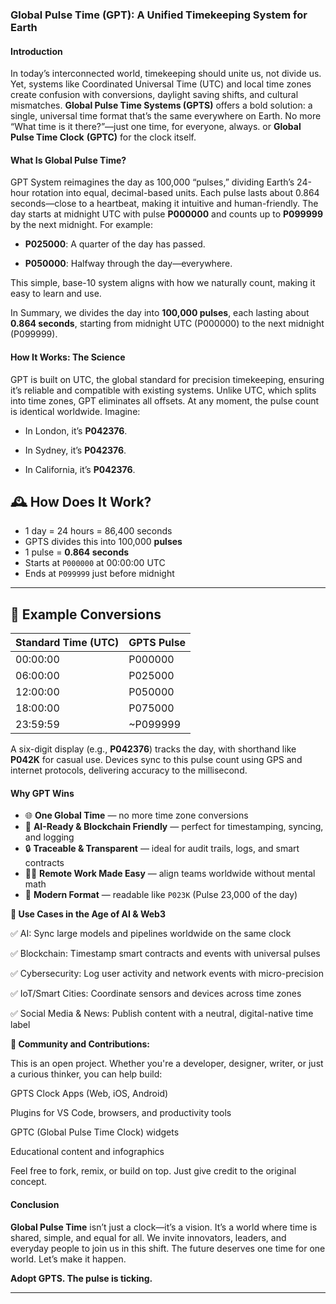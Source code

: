 

### Global Pulse Time (GPT): A Unified Timekeeping System for Earth

#### Introduction

In today’s interconnected world, timekeeping should unite us, not divide us. Yet, systems like Coordinated Universal Time (UTC) and local time zones create confusion with conversions, daylight saving shifts, and cultural mismatches. **Global Pulse Time Systems (GPTS)** offers a bold solution: a single, universal time format that’s the same everywhere on Earth. No more “What time is it there?”—just one time, for everyone, always. or **Global Pulse Time Clock** **(GPTC)** for the clock itself. 

#### What Is Global Pulse Time?

GPT System reimagines the day as 100,000 “pulses,” dividing Earth’s 24-hour rotation into equal, decimal-based units. Each pulse lasts about 0.864 seconds—close to a heartbeat, making it intuitive and human-friendly. The day starts at midnight UTC with pulse **P000000** and counts up to **P099999** by the next midnight. For example:

- **P025000**: A quarter of the day has passed.
    
- **P050000**: Halfway through the day—everywhere.
    

This simple, base-10 system aligns with how we naturally count, making it easy to learn and use.

In Summary, we divides the day into **100,000 pulses**, each lasting about **0.864 seconds**, starting from midnight UTC (P000000) to the next midnight (P099999).


#### How It Works: The Science

GPT is built on UTC, the global standard for precision timekeeping, ensuring it’s reliable and compatible with existing systems. Unlike UTC, which splits into time zones, GPT eliminates all offsets. At any moment, the pulse count is identical worldwide. Imagine:

- In London, it’s **P042376**.
    
- In Sydney, it’s **P042376**.
    
- In California, it’s **P042376**.

## 🕰️ How Does It Work?

- 1 day = 24 hours = 86,400 seconds
- GPTS divides this into 100,000 **pulses**
- 1 pulse = **0.864 seconds**
- Starts at `P000000` at 00:00:00 UTC
- Ends at `P099999` just before midnight

---

## 🧮 Example Conversions

| Standard Time (UTC) | GPTS Pulse |
|----------------------|-------------|
| 00:00:00             | P000000     |
| 06:00:00             | P025000     |
| 12:00:00             | P050000     |
| 18:00:00             | P075000     |
| 23:59:59             | ~P099999    |
    

A six-digit display (e.g., **P042376**) tracks the day, with shorthand like **P042K** for casual use. Devices sync to this pulse count using GPS and internet protocols, delivering accuracy to the millisecond.


#### Why GPT Wins

- 🌐 **One Global Time** — no more time zone conversions
- 🤖 **AI-Ready & Blockchain Friendly** — perfect for timestamping, syncing, and logging
- 🔒 **Traceable & Transparent** — ideal for audit trails, logs, and smart contracts
- 🧑‍💻 **Remote Work Made Easy** — align teams worldwide without mental math
- 📱 **Modern Format** — readable like `P023K` (Pulse 23,000 of the day)
        
**🔧 Use Cases in the Age of AI & Web3**

✅ AI: Sync large models and pipelines worldwide on the same clock

✅ Blockchain: Timestamp smart contracts and events with universal pulses

✅ Cybersecurity: Log user activity and network events with micro-precision

✅ IoT/Smart Cities: Coordinate sensors and devices across time zones

✅ Social Media & News: Publish content with a neutral, digital-native time label


**👥 Community and Contributions:**

This is an open project. Whether you're a developer, designer, writer, or just a curious thinker, you can help build:

GPTS Clock Apps (Web, iOS, Android)

Plugins for VS Code, browsers, and productivity tools

GPTC (Global Pulse Time Clock) widgets

Educational content and infographics

Feel free to fork, remix, or build on top. Just give credit to the original concept.

#### Conclusion

**Global Pulse Time** isn’t just a clock—it’s a vision. It’s a world where time is shared, simple, and equal for all. We invite innovators, leaders, and everyday people to join us in this shift. The future deserves one time for one world. Let’s make it happen.

**Adopt GPTS. The pulse is ticking.**

---
